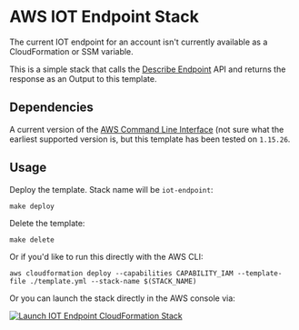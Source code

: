 # AWS IOT Endpoint Stack

The current IOT endpoint for an account isn't currently available as a CloudFormation or SSM variable.

This is a simple stack that calls the [Describe Endpoint](https://docs.aws.amazon.com/iot/latest/apireference/API_DescribeEndpoint.html) API and returns the response as an Output to this template.

## Dependencies

A current version of the [AWS Command Line Interface](https://aws.amazon.com/cli/) (not sure what the earliest supported version is, but this template has been tested on `1.15.26`.

## Usage

Deploy the template. Stack name will be `iot-endpoint`:

`make deploy`

Delete the template:

`make delete`

Or if you'd like to run this directly with the AWS CLI:

`aws cloudformation deploy --capabilities CAPABILITY_IAM --template-file ./template.yml --stack-name $(STACK_NAME)`

Or you can launch the stack directly in the AWS console via:

[![Launch IOT Endpoint CloudFormation Stack](https://s3.amazonaws.com/cloudformation-examples/cloudformation-launch-stack.png)](https://console.aws.amazon.com/cloudformation/home?#/stacks/new?stackName=iot-endpoint-test&templateURL=https%3A%2F%2Fs3-us-west-2.amazonaws.com%2Fwayne-robinson-public-cloud-formation-us-west-2%2Fcf-iot-endpoint.yml)
